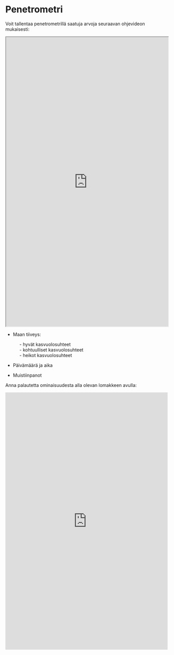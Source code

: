 # Penetrometri

Voit tallentaa penetrometrillä saatuja arvoja seuraavan ohjevideon mukaisesti:

<iframe src="https://drive.google.com/file/d/1Zd3uz1QsACq4c7LoOVfdNT7PGA2acDqv/preview" width="100%" height="900"></iframe>

- Maan tiiveys:
  <div style="margin-left: 20px;">
  - hyvät kasvuolosuhteet<br/>  
  - kohtuulliset kasvuolosuhteet<br/>  
  - heikot kasvuolosuhteet<br/>  
  </div>

- Päivämäärä ja aika
- Muistiinpanot

Anna palautetta ominaisuudesta alla olevan lomakkeen avulla: 
<iframe 
    src="https://docs.google.com/forms/d/e/1FAIpQLSfsGGxcdoyVvwqIh-dGyleqlHLDa48dSnIgMMCHhSZR-pgl4Q/viewform?usp=pp_url&embedded=true" 
    width="100%" 
    height="800" 
    frameborder="0" 
    marginheight="0" 
    marginwidth="0">
Ladataan…
</iframe>
